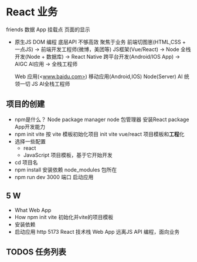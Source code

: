 # React 业务

friends 数据
App
挂载点
页面的显示

- 原生JS
  DOM 编程
  底层API 不够高效
  聚焦于业务
  前端切图崽(HTML,CSS + 一点JS) -> 前端开发工程师(微博，美团等) JS框架(Vue/React) -> Node 全栈开发(Node + 数据库) -> React Native 跨平台开发(Android/IOS App) -> AIGC AI应用 -> 全栈工程师

  Web 应用(<www.baidu.com>) 移动应用(Android,IOS)
  Node(Server) AI 统领一切 JS AI全栈工程师

## **项目**的创建

- npm是什么？ Node package manager
  node 包管理器 安装React package App开发能力
- npm init vite
  按 vite 模板初始化项目 init
  vite vue/react 项目模板和**工程**化
- 选择一些配置
  - react
  - JavaScript
  项目模板，基于它开始开发
- cd 项目名
- npm install 安装依赖
  node_modules 包所在
- npm run dev
  3000 端口 启动应用

## 5 W

- What Web App
- How npm init vite 初始化并vite的项目模板
- 安装依赖
- 启动应用 http 5173 React 技术栈 Web App
远离JS API 编程，面向业务

## TODOS 任务列表
